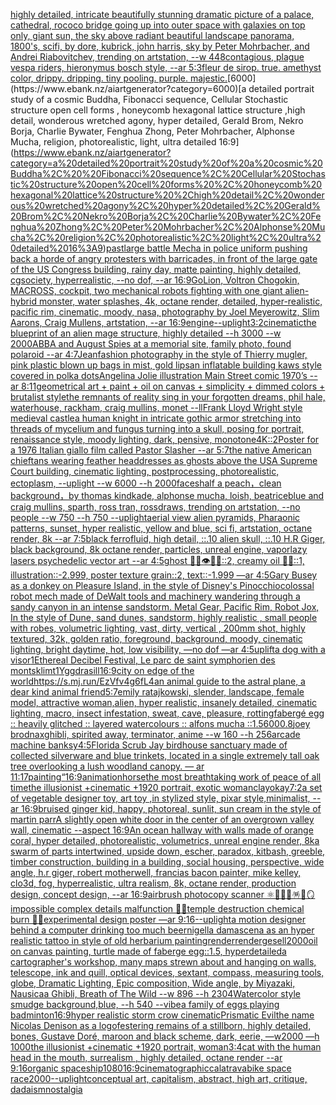 [highly detailed, intricate beautifully stunning dramatic picture of a palace, cathedral, rococo bridge going up into outer space with galaxies on top only, giant sun, the sky above radiant beautiful landscape panorama, 1800's, scifi, by dore, kubrick, john harris, sky by Peter Mohrbacher, and Andrei Riabovitchev, trending on artstation, --w 448](https://www.ebank.nz/aiartgenerator?category=highly%20detailed%2C%20intricate%20beautifully%20stunning%20dramatic%20picture%20of%20a%20palace%2C%20cathedral%2C%20rococo%20bridge%20going%20up%20into%20outer%20space%20with%20galaxies%20on%20top%20only%2C%20giant%20sun%2C%20the%20sky%20above%20radiant%20beautiful%20landscape%20panorama%2C%201800%27s%2C%20scifi%2C%20by%20dore%2C%20kubrick%2C%20john%20harris%2C%20sky%20by%20Peter%20Mohrbacher%2C%20and%20Andrei%20Riabovitchev%2C%20trending%20on%20artstation%2C%20--w%20448)[contagious, plague vespa riders, hieronymus bosch style, --ar 5:3](https://www.ebank.nz/aiartgenerator?category=contagious%2C%20plague%20vespa%20riders%2C%20hieronymus%20bosch%20style%2C%20--ar%205%3A3)[fleur de sirop. true. amethyst color, drippy. dripping. tiny pooling. purple. majestic.](https://www.ebank.nz/aiartgenerator?category=fleur%20de%20sirop.%20true.%20amethyst%20color%2C%20drippy.%20dripping.%20tiny%20pooling.%20purple.%20majestic.)[6000](https://www.ebank.nz/aiartgenerator?category=6000)[a detailed portrait study of a cosmic Buddha,  Fibonacci sequence, Cellular Stochastic structure open cell forms , honeycomb hexagonal lattice structure ,high detail, wonderous wretched agony, hyper detailed, Gerald Brom, Nekro Borja, Charlie Bywater, Fenghua Zhong, Peter Mohrbacher, Alphonse Mucha, religion, photorealistic, light, ultra detailed 16:9](https://www.ebank.nz/aiartgenerator?category=a%20detailed%20portrait%20study%20of%20a%20cosmic%20Buddha%2C%20%20Fibonacci%20sequence%2C%20Cellular%20Stochastic%20structure%20open%20cell%20forms%20%2C%20honeycomb%20hexagonal%20lattice%20structure%20%2Chigh%20detail%2C%20wonderous%20wretched%20agony%2C%20hyper%20detailed%2C%20Gerald%20Brom%2C%20Nekro%20Borja%2C%20Charlie%20Bywater%2C%20Fenghua%20Zhong%2C%20Peter%20Mohrbacher%2C%20Alphonse%20Mucha%2C%20religion%2C%20photorealistic%2C%20light%2C%20ultra%20detailed%2016%3A9)[past](https://www.ebank.nz/aiartgenerator?category=past)[large battle Mecha in police uniform pushing back a horde of angry protesters with barricades, in front of the large gate of the US Congress building, rainy day, matte painting, highly detailed, cgsociety, hyperrealistic, --no dof, --ar 16:9](https://www.ebank.nz/aiartgenerator?category=large%20battle%20Mecha%20in%20police%20uniform%20pushing%20back%20a%20horde%20of%20angry%20protesters%20with%20barricades%2C%20in%20front%20of%20the%20large%20gate%20of%20the%20US%20Congress%20building%2C%20rainy%20day%2C%20matte%20painting%2C%20highly%20detailed%2C%20cgsociety%2C%20hyperrealistic%2C%20--no%20dof%2C%20--ar%2016%3A9)[GoLion, Voltron Chogokin, MACROSS, cockpit, two mechanical robots fighting with one giant alien-hybrid monster, water splashes, 4k, octane render, detailed, hyper-realistic, pacific rim, cinematic, moody, nasa, photography by Joel Meyerowitz, Slim Aarons, Craig Mullens, artstation, --ar 16:9](https://www.ebank.nz/aiartgenerator?category=GoLion%2C%20Voltron%20Chogokin%2C%20MACROSS%2C%20cockpit%2C%20two%20mechanical%20robots%20fighting%20with%20one%20giant%20alien-hybrid%20monster%2C%20water%20splashes%2C%204k%2C%20octane%20render%2C%20detailed%2C%20hyper-realistic%2C%20pacific%20rim%2C%20cinematic%2C%20moody%2C%20nasa%2C%20photography%20by%20Joel%20Meyerowitz%2C%20Slim%20Aarons%2C%20Craig%20Mullens%2C%20artstation%2C%20--ar%2016%3A9)[engine](https://www.ebank.nz/aiartgenerator?category=engine)[--uplight](https://www.ebank.nz/aiartgenerator?category=--uplight)[3:2](https://www.ebank.nz/aiartgenerator?category=3%3A2)[cinematic](https://www.ebank.nz/aiartgenerator?category=cinematic)[the blueprint of an alien mage structure, highly detailed --h 3000 --w 2000](https://www.ebank.nz/aiartgenerator?category=the%20blueprint%20of%20an%20alien%20mage%20structure%2C%20highly%20detailed%20--h%203000%20--w%202000)[ABBA and August Spies at a memorial site, family photo, found polaroid --ar 4:7](https://www.ebank.nz/aiartgenerator?category=ABBA%20and%20August%20Spies%20at%20a%20memorial%20site%2C%20family%20photo%2C%20found%20polaroid%20--ar%204%3A7)[Jean](https://www.ebank.nz/aiartgenerator?category=Jean)[fashion photography in the style of Thierry mugler, pink plastic blown up bags in mist, gold lips](https://www.ebank.nz/aiartgenerator?category=fashion%20photography%20in%20the%20style%20of%20Thierry%20mugler%2C%20pink%20plastic%20blown%20up%20bags%20in%20mist%2C%20gold%20lips)[an inflatable building kaws style covered in polka dots](https://www.ebank.nz/aiartgenerator?category=an%20inflatable%20building%20kaws%20style%20covered%20in%20polka%20dots)[Angelina Jolie illustration Main Street comic 1970’s --ar 8:11](https://www.ebank.nz/aiartgenerator?category=Angelina%20Jolie%20illustration%20Main%20Street%20comic%201970%E2%80%99s%20--ar%208%3A11)[geometrical art + paint + oil on canvas + simplicity + dimmed colors + brutalist style](https://www.ebank.nz/aiartgenerator?category=geometrical%20art%20%2B%20paint%20%2B%20oil%20on%20canvas%20%2B%20simplicity%20%2B%20dimmed%20colors%20%2B%20brutalist%20style)[the remnants of reality sing in your forgotten dreams, phil hale, waterhouse, rackham, craig mullins, monet --ll](https://www.ebank.nz/aiartgenerator?category=the%20remnants%20of%20reality%20sing%20in%20your%20forgotten%20dreams%2C%20phil%20hale%2C%20waterhouse%2C%20rackham%2C%20craig%20mullins%2C%20monet%20--ll)[Frank Lloyd Wright style medieval castle](https://www.ebank.nz/aiartgenerator?category=Frank%20Lloyd%20Wright%20style%20medieval%20castle)[a human knight in intricate gothic armor stretching into threads of mycelium and fungus turning into a skull, posing for portrait, renaissance style, moody lighting, dark, pensive, monotone](https://www.ebank.nz/aiartgenerator?category=a%20human%20knight%20in%20intricate%20gothic%20armor%20stretching%20into%20threads%20of%20mycelium%20and%20fungus%20turning%20into%20a%20skull%2C%20posing%20for%20portrait%2C%20renaissance%20style%2C%20moody%20lighting%2C%20dark%2C%20pensive%2C%20monotone)[4K](https://www.ebank.nz/aiartgenerator?category=4K)[::2](https://www.ebank.nz/aiartgenerator?category=%3A%3A2)[Poster for a 1976 Italian giallo film called Pastor Slasher --ar 5:7](https://www.ebank.nz/aiartgenerator?category=Poster%20for%20a%201976%20Italian%20giallo%20film%20called%20Pastor%20Slasher%20--ar%205%3A7)[the native American chieftans wearing feather headdresses as ghosts above the USA Supreme Court building, cinematic lighting, postprocessing, photorealistic, ectoplasm, --uplight --w 6000 --h 2000](https://www.ebank.nz/aiartgenerator?category=the%20native%20American%20chieftans%20wearing%20feather%20headdresses%20as%20ghosts%20above%20the%20USA%20Supreme%20Court%20building%2C%20cinematic%20lighting%2C%20postprocessing%2C%20photorealistic%2C%20ectoplasm%2C%20--uplight%20--w%206000%20--h%202000)[faces](https://www.ebank.nz/aiartgenerator?category=faces)[half a peach，clean background，by thomas kindkade, alphonse mucha, loish, beatriceblue and craig mullins, sparth, ross tran, rossdraws, trending on artstation, --no people --w 750 --h 750 --uplight](https://www.ebank.nz/aiartgenerator?category=half%20a%20peach%EF%BC%8Cclean%20background%EF%BC%8Cby%20thomas%20kindkade%2C%20alphonse%20mucha%2C%20loish%2C%20beatriceblue%20and%20craig%20mullins%2C%20sparth%2C%20ross%20tran%2C%20rossdraws%2C%20trending%20on%20artstation%2C%20--no%20people%20--w%20750%20--h%20750%20--uplight)[aerial view alien pyramids, Pharaonic patterns, sunset, hyper realistic, yellow and blue, sci fi, artstation, octane render, 8k --ar 7:5](https://www.ebank.nz/aiartgenerator?category=aerial%20view%20alien%20pyramids%2C%20Pharaonic%20patterns%2C%20sunset%2C%20hyper%20realistic%2C%20yellow%20and%20blue%2C%20sci%20fi%2C%20artstation%2C%20octane%20render%2C%208k%20--ar%207%3A5)[black ferrofluid, high detail, ::.10 alien skull, ::.10 H.R Giger, black background, 8k octane render, particles, unreal engine, vapor](https://www.ebank.nz/aiartgenerator?category=black%20ferrofluid%2C%20high%20detail%2C%20%3A%3A.10%20alien%20skull%2C%20%3A%3A.10%20H.R%20Giger%2C%20black%20background%2C%208k%20octane%20render%2C%20particles%2C%20unreal%20engine%2C%20vapor)[lazy lasers psychedelic vector art --ar 4:5](https://www.ebank.nz/aiartgenerator?category=lazy%20lasers%20psychedelic%20vector%20art%20--ar%204%3A5)[ghost 🦷👄👁🪫🦴::2, creamy oil 🧀🍼::1, illustration::-2.999, poster texture grain::2, text::-1.999 —ar 4:5](https://www.ebank.nz/aiartgenerator?category=ghost%20%F0%9F%A6%B7%F0%9F%91%84%F0%9F%91%81%F0%9F%AA%AB%F0%9F%A6%B4%3A%3A2%2C%20creamy%20oil%20%F0%9F%A7%80%F0%9F%8D%BC%3A%3A1%2C%20illustration%3A%3A-2.999%2C%20poster%20texture%20grain%3A%3A2%2C%20text%3A%3A-1.999%20%E2%80%94ar%204%3A5)[Gary Busey as a donkey on Pleasure Island, in the style of Disney's Pinocchio](https://www.ebank.nz/aiartgenerator?category=Gary%20Busey%20as%20a%20donkey%20on%20Pleasure%20Island%2C%20in%20the%20style%20of%20Disney%27s%20Pinocchio)[colossal robot mech made of DeWalt tools and machinery wandering through a sandy canyon in an intense sandstorm. Metal Gear, Pacific Rim, Robot Jox, In the style of Dune, sand dunes, sandstorm, highly realistic , small people with robes, volumetric lighting, vast, dirty, vertical , 200mm shot, highly textured, 32k, golden ratio, foreground, background, moody, cinematic lighting, bright daytime, hot, low visibility, —no dof —ar 4:5](https://www.ebank.nz/aiartgenerator?category=colossal%20robot%20mech%20made%20of%20DeWalt%20tools%20and%20machinery%20wandering%20through%20a%20sandy%20canyon%20in%20an%20intense%20sandstorm.%20Metal%20Gear%2C%20Pacific%20Rim%2C%20Robot%20Jox%2C%20In%20the%20style%20of%20Dune%2C%20sand%20dunes%2C%20sandstorm%2C%20highly%20realistic%20%2C%20small%20people%20with%20robes%2C%20volumetric%20lighting%2C%20vast%2C%20dirty%2C%20vertical%20%2C%20200mm%20shot%2C%20highly%20textured%2C%2032k%2C%20golden%20ratio%2C%20foreground%2C%20background%2C%20moody%2C%20cinematic%20lighting%2C%20bright%20daytime%2C%20hot%2C%20low%20visibility%2C%20%E2%80%94no%20dof%20%E2%80%94ar%204%3A5)[uplift](https://www.ebank.nz/aiartgenerator?category=uplift)[a dog with a visor](https://www.ebank.nz/aiartgenerator?category=a%20dog%20with%20a%20visor)[1](https://www.ebank.nz/aiartgenerator?category=1)[Ethereal Decibel Festival, Le parc de saint symphorien des monts](https://www.ebank.nz/aiartgenerator?category=Ethereal%20Decibel%20Festival%2C%20Le%20parc%20de%20saint%20symphorien%20des%20monts)[klimt](https://www.ebank.nz/aiartgenerator?category=klimt)[1](https://www.ebank.nz/aiartgenerator?category=1)[Yggdrasill](https://www.ebank.nz/aiartgenerator?category=Yggdrasill)[16:9](https://www.ebank.nz/aiartgenerator?category=16%3A9)[city on edge of the world](https://www.ebank.nz/aiartgenerator?category=city%20on%20edge%20of%20the%20world)[<https://s.mj.run/EzVfv4g6fL4>](https://www.ebank.nz/aiartgenerator?category=%3Chttps%3A//s.mj.run/EzVfv4g6fL4%3E)[an animal guide to the astral plane, a dear kind animal friend](https://www.ebank.nz/aiartgenerator?category=an%20animal%20guide%20to%20the%20astral%20plane%2C%20a%20dear%20kind%20animal%20friend)[5:7](https://www.ebank.nz/aiartgenerator?category=5%3A7)[emily ratajkowski, slender, landscape, female model, attractive woman,alien, hyper realistic, insanely detailed, cinematic lighting, macro, insect infestation, sweat, cave, pleasure, rotting](https://www.ebank.nz/aiartgenerator?category=emily%20ratajkowski%2C%20slender%2C%20landscape%2C%20female%20model%2C%20attractive%20woman%2Calien%2C%20hyper%20realistic%2C%20insanely%20detailed%2C%20cinematic%20lighting%2C%20macro%2C%20insect%20infestation%2C%20sweat%2C%20cave%2C%20pleasure%2C%20rotting)[fabergé egg :: heavily glitched :: layered watercolours :: alfons mucha ::1.5](https://www.ebank.nz/aiartgenerator?category=faberg%C3%A9%20egg%20%3A%3A%20heavily%20glitched%20%3A%3A%20layered%20watercolours%20%3A%3A%20alfons%20mucha%20%3A%3A1.5)[600](https://www.ebank.nz/aiartgenerator?category=600)[0.8](https://www.ebank.nz/aiartgenerator?category=0.8)[joey brodnax](https://www.ebank.nz/aiartgenerator?category=joey%20brodnax)[ghibli, spirited away, terminator, anime --w 160 --h 256](https://www.ebank.nz/aiartgenerator?category=ghibli%2C%20spirited%20away%2C%20terminator%2C%20anime%20--w%20160%20--h%20256)[arcade machine banksy](https://www.ebank.nz/aiartgenerator?category=arcade%20machine%20banksy)[4:5](https://www.ebank.nz/aiartgenerator?category=4%3A5)[Florida Scrub Jay birdhouse sanctuary made of collected silverware and blue trinkets, located in a single extremely tall oak tree overlooking a lush woodland canopy. — ar 11:17](https://www.ebank.nz/aiartgenerator?category=Florida%20Scrub%20Jay%20birdhouse%20sanctuary%20made%20of%20collected%20silverware%20and%20blue%20trinkets%2C%20located%20in%20a%20single%20extremely%20tall%20oak%20tree%20overlooking%20a%20lush%20woodland%20canopy.%20%E2%80%94%20ar%2011%3A17)[painting](https://www.ebank.nz/aiartgenerator?category=painting)[“](https://www.ebank.nz/aiartgenerator?category=%E2%80%9C)[16:9](https://www.ebank.nz/aiartgenerator?category=16%3A9)[animation](https://www.ebank.nz/aiartgenerator?category=animation)[horse](https://www.ebank.nz/aiartgenerator?category=horse)[the most breathtaking work of peace of all time](https://www.ebank.nz/aiartgenerator?category=the%20most%20breathtaking%20work%20of%20peace%20of%20all%20time)[the illusionist +cinematic +1920 portrait, exotic woman](https://www.ebank.nz/aiartgenerator?category=the%20illusionist%20%2Bcinematic%20%2B1920%20portrait%2C%20exotic%20woman)[clay](https://www.ebank.nz/aiartgenerator?category=clay)[okay](https://www.ebank.nz/aiartgenerator?category=okay)[7:2](https://www.ebank.nz/aiartgenerator?category=7%3A2)[a set of vegetable designer toy, art toy ,in stylized style, pixar style,minimalist, --ar 16:9](https://www.ebank.nz/aiartgenerator?category=a%20set%20of%20vegetable%20designer%20toy%2C%20art%20toy%20%2Cin%20stylized%20style%2C%20pixar%20style%2Cminimalist%2C%20--ar%2016%3A9)[bruised ginger kid, happy, photoreal, sunlit, sun cream in the style of martin parr](https://www.ebank.nz/aiartgenerator?category=bruised%20ginger%20kid%2C%20happy%2C%20photoreal%2C%20sunlit%2C%20sun%20cream%20in%20the%20style%20of%20martin%20parr)[A slightly open white door in the center of an overgrown valley wall, cinematic --aspect 16:9](https://www.ebank.nz/aiartgenerator?category=A%20slightly%20open%20white%20door%20in%20the%20center%20of%20an%20overgrown%20valley%20wall%2C%20cinematic%20--aspect%2016%3A9)[An ocean hallway with walls made of orange coral, hyper detailed, photorealistic, volumetrics, unreal engine render, 8k](https://www.ebank.nz/aiartgenerator?category=An%20ocean%20hallway%20with%20walls%20made%20of%20orange%20coral%2C%20hyper%20detailed%2C%20photorealistic%2C%20volumetrics%2C%20unreal%20engine%20render%2C%208k)[a swarm of parts intertwined, upside down, escher, paradox, kitbash, greeble, timber construction, building in a building, social housing, perspective, wide angle, h.r giger, robert motherwell, francias bacon painter, mike kelley, clo3d, fog, hyperrealistic, ultra realism, 8k, octane render, production design, concept design, --ar 16:9](https://www.ebank.nz/aiartgenerator?category=a%20swarm%20of%20parts%20intertwined%2C%20upside%20down%2C%20escher%2C%20paradox%2C%20kitbash%2C%20greeble%2C%20timber%20construction%2C%20building%20in%20a%20building%2C%20social%20housing%2C%20perspective%2C%20wide%20angle%2C%20h.r%20giger%2C%20robert%20motherwell%2C%20francias%20bacon%20painter%2C%20mike%20kelley%2C%20clo3d%2C%20fog%2C%20hyperrealistic%2C%20ultra%20realism%2C%208k%2C%20octane%20render%2C%20production%20design%2C%20concept%20design%2C%20--ar%2016%3A9)[airbrush photocopy scanner ⚛️💮🧮🎀🪅🧸🪞impossible complex details malfunction 🧊🧂temple destruction chemical burn 🪫🔌experimental design poster —ar 9:16](https://www.ebank.nz/aiartgenerator?category=airbrush%20photocopy%20scanner%20%E2%9A%9B%EF%B8%8F%F0%9F%92%AE%F0%9F%A7%AE%F0%9F%8E%80%F0%9F%AA%85%F0%9F%A7%B8%F0%9F%AA%9Eimpossible%20complex%20details%20malfunction%20%F0%9F%A7%8A%F0%9F%A7%82temple%20destruction%20chemical%20burn%20%F0%9F%AA%AB%F0%9F%94%8Cexperimental%20design%20poster%20%E2%80%94ar%209%3A16)[--uplight](https://www.ebank.nz/aiartgenerator?category=--uplight)[a motion designer behind a computer drinking too much beer](https://www.ebank.nz/aiartgenerator?category=a%20motion%20designer%20behind%20a%20computer%20drinking%20too%20much%20beer)[nigella damascena as an hyper realistic tattoo in style of old herbarium painting](https://www.ebank.nz/aiartgenerator?category=nigella%20damascena%20as%20an%20hyper%20realistic%20tattoo%20in%20style%20of%20old%20herbarium%20painting)[render](https://www.ebank.nz/aiartgenerator?category=render)[render](https://www.ebank.nz/aiartgenerator?category=render)[gesell](https://www.ebank.nz/aiartgenerator?category=gesell)[2000](https://www.ebank.nz/aiartgenerator?category=2000)[oil on canvas painting, turtle made of faberge egg::1.5, hyperdetailed](https://www.ebank.nz/aiartgenerator?category=oil%20on%20canvas%20painting%2C%20turtle%20made%20of%20faberge%20egg%3A%3A1.5%2C%20hyperdetailed)[a cartographer's workshop, many maps strewn about and hanging on walls, telescope, ink and quill, optical devices, sextant, compass, measuring tools, globe, Dramatic Lighting, Epic composition, Wide angle, by Miyazaki, Nausicaa Ghibli, Breath of The Wild --w 896 --h 2304](https://www.ebank.nz/aiartgenerator?category=a%20cartographer%27s%20workshop%2C%20many%20maps%20strewn%20about%20and%20hanging%20on%20walls%2C%20telescope%2C%20ink%20and%20quill%2C%20optical%20devices%2C%20sextant%2C%20compass%2C%20measuring%20tools%2C%20globe%2C%20Dramatic%20Lighting%2C%20Epic%20composition%2C%20Wide%20angle%2C%20by%20Miyazaki%2C%20Nausicaa%20Ghibli%2C%20Breath%20of%20The%20Wild%20--w%20896%20--h%202304)[Watercolor style smudge background,blue, --h 540 --vibe](https://www.ebank.nz/aiartgenerator?category=Watercolor%20style%20smudge%20background%2Cblue%2C%20--h%20540%20--vibe)[a family of eggs playing badminton](https://www.ebank.nz/aiartgenerator?category=a%20family%20of%20eggs%20playing%20badminton)[16:9](https://www.ebank.nz/aiartgenerator?category=16%3A9)[hyper realistic storm crow cinematic](https://www.ebank.nz/aiartgenerator?category=hyper%20realistic%20storm%20crow%20cinematic)[Prismatic Evil](https://www.ebank.nz/aiartgenerator?category=Prismatic%20Evil)[the name Nicolas Denison as a logo](https://www.ebank.nz/aiartgenerator?category=the%20name%20Nicolas%20Denison%20as%20a%20logo)[festering remains of a stillborn, highly detailed, bones, Gustave Doré, maroon and black scheme, dark, eerie, —w2000 —h 1000](https://www.ebank.nz/aiartgenerator?category=festering%20remains%20of%20a%20stillborn%2C%20highly%20detailed%2C%20bones%2C%20Gustave%20Dor%C3%A9%2C%20maroon%20and%20black%20scheme%2C%20dark%2C%20eerie%2C%20%E2%80%94w2000%20%E2%80%94h%201000)[the illusionist +cinematic +1920 portrait, woman](https://www.ebank.nz/aiartgenerator?category=the%20illusionist%20%2Bcinematic%20%2B1920%20portrait%2C%20woman)[3:4](https://www.ebank.nz/aiartgenerator?category=3%3A4)[cat with the human head in the mouth, surrealism , highly detailed, octane render --ar 9:16](https://www.ebank.nz/aiartgenerator?category=cat%20with%20the%20human%20head%20in%20the%20mouth%2C%20surrealism%20%2C%20highly%20detailed%2C%20octane%20render%20--ar%209%3A16)[organic spaceship](https://www.ebank.nz/aiartgenerator?category=organic%20spaceship)[1080](https://www.ebank.nz/aiartgenerator?category=1080)[16:9](https://www.ebank.nz/aiartgenerator?category=16%3A9)[cinematographic](https://www.ebank.nz/aiartgenerator?category=cinematographic)[calatrava](https://www.ebank.nz/aiartgenerator?category=calatrava)[bike space race](https://www.ebank.nz/aiartgenerator?category=bike%20space%20race)[2000](https://www.ebank.nz/aiartgenerator?category=2000)[--uplight](https://www.ebank.nz/aiartgenerator?category=--uplight)[conceptual art,  capitalism, abstract, high art, critique, dadaism](https://www.ebank.nz/aiartgenerator?category=conceptual%20art%2C%20%20capitalism%2C%20abstract%2C%20high%20art%2C%20critique%2C%20dadaism)[nostalgia](https://www.ebank.nz/aiartgenerator?category=nostalgia)